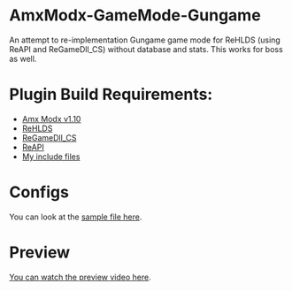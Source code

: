 # AmxModx-GameMode-Gungame
An attempt to re-implementation Gungame game mode for ReHLDS (using ReAPI and ReGameDll_CS) without database and stats.
This works for boss as well.

# Plugin Build Requirements:
 * [Amx Modx v1.10](https://www.amxmodx.org/downloads-new.php?branch=master)
 * [ReHLDS](https://github.com/s1lentq/rehlds)
 * [ReGameDll_CS](https://github.com/s1lentq/ReGameDLL_CS)
 * [ReAPI](https://github.com/s1lentq/reapi)
 * [My include files](scripting/include/leayal_task_const.inc)

# Configs
You can look at the [sample file here](configs/leayal/gamemodes/gungame.json).

# Preview
[You can watch the preview video here](https://www.youtube.com/watch?v=AXF4p3I0eiA&t=664).
